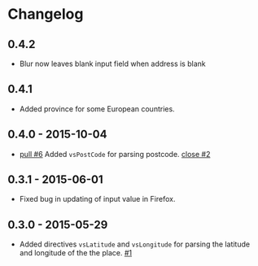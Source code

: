 # Changelog

## 0.4.2
- Blur now leaves blank input field when address is blank 

## 0.4.1
- Added province for some European countries.

## 0.4.0 - 2015-10-04
- [pull #6](https://github.com/vskosp/vsGoogleAutocomplete/pull/6) Added `vsPostCode` for parsing postcode. [close #2](https://github.com/vskosp/vsGoogleAutocomplete/issues/2)

## 0.3.1 - 2015-06-01
- Fixed bug in updating of input value in Firefox.

## 0.3.0 - 2015-05-29
- Added directives `vsLatitude` and `vsLongitude` for parsing the latitude and longitude of the the place. [#1](https://github.com/vskosp/vsGoogleAutocomplete/issues/1)